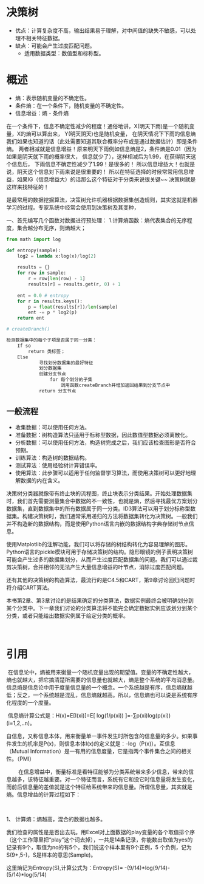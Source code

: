 # 决策树- 优点：计算复杂度不高，输出结果易于理解，对中间值的缺失不敏感，可以处理不相关特征数据。- 缺点：可能会产生过度匹配问题。    - 适用数据类型：数值型和标称型。# 概述- 熵：表示随机变量的不确定性。- 条件熵：在一个条件下，随机变量的不确定性。- 信息增益：熵 - 条件熵在一个条件下，信息不确定性减少的程度！通俗地讲，X(明天下雨)是一个随机变量，X的熵可以算出来， Y(明天阴天)也是随机变量， 在阴天情况下下雨的信息熵我们如果也知道的话（此处需要知道其联合概率分布或是通过数据估计）即是条件熵。 两者相减就是信息增益！原来明天下雨例如信息熵是2，条件熵是0.01（因为如果是阴天就下雨的概率很大， 信息就少了），这样相减后为1.99，在获得阴天这个信息后， 下雨信息不确定性减少了1.99！是很多的！ 所以信息增益大！也就是说，阴天这个信息对下雨来说是很重要的！ 所以在特征选择的时候常常用信息增益，如果IG（信息增益大）的话那么这个特征对于分类来说很关键~~ 决策树就是这样来找特征的！是最常用的数据挖掘算法，决策树允许机器根据数据集创造规则，其实这就是机器学习的过程。专家系统中经常会使用到决策树及其变种，一、首先编写几个函数对数据进行预处理：1.计算熵函数：熵代表集合的无序程度，集合越分布无序，则熵越大；```pythonfrom math import logdef entropy(sample):    log2 = lambda x:log(x)/log(2)        results = {}    for row in sample:        r = row[len(row) - 1]        results[r] = results.get(r, 0) + 1        ent = 0.0 # entropy    for r in results.keys():        p = float(results[r])/len(sample)        ent -= p * log2(p)    return ent```    ```python# createBranch()检测数据集中的每个子项是否属于同一分类：    If so         return 类标签；    Else            寻找划分数据集的最好特征            划分数据集            创建分支节点                for 每个划分的子集                    调用函数createBranch并增加返回结果到分支节点中            return 分支节点```    ## 一般流程- 收集数据：可以使用任何方法。- 准备数据：树构造算法只适用于标称型数据，因此数值型数据必须离散化。- 分析数据：可以使用任何方法，构造树完成之后，我们应该检查图形是否符合预期。- 训练算法：构造树的数据结构。- 测试算法：使用经验树计算错误率。- 使用算法：此步骤可以适用于任何监督学习算法，而使用决策树可以更好地理解数据的内在含义。决策树分类器就像带有终止块的流程图，终止块表示分类结果。开始处理数据集时，我们首先需要测量集合中数据的不一致性，也就是熵，然后寻找最优方案划分数据集，直到数据集中的所有数据属于同一分类。ID3算法可以用于划分标称型数据集。构建决策树时，我们通常采用递归的方法将数据集转化为决策树。一般我们并不构造新的数据结构，而是使用Python语言内嵌的数据结构字典存储树节点信息。使用Matplotlib的注解功能，我们可以将存储的树结构转化为容易理解的图形。Python语言的pickle模块可用于存储决策树的结构。隐形眼镜的例子表明决策树可能会产生过多的数据集划分，从而产生过度匹配数据集的问题。我们可以通过裁剪决策树，合并相邻的无法产生大量信息增益的叶节点，消除过度匹配问题。还有其他的决策树的构造算法，最流行的是C4.5和CART，第9章讨论回归问题时将介绍CART算法。本书第2章、第3章讨论的是结果确定的分类算法，数据实例最终会被明确划分到某个分类中。下一章我们讨论的分类算法将不能完全确定数据实例应该划分到某个分类，或者只能给出数据实例属于给定分类的概率。 # 引用 在信息论中，熵被用来衡量一个随机变量出现的期望值。变量的不确定性越大，熵也就越大，把它搞清楚所需要的信息量也就越大，熵是整个系统的平均消息量。 信息熵是信息论中用于度量信息量的一个概念。一个系统越是有序，信息熵就越低；反之，一个系统越是混乱，信息熵就越高。所以，信息熵也可以说是系统有序化程度的一个度量。 信息熵计算公式是：H(x)=E[I(xi)]=E[ log(1/p(xi)) ]=-∑p(xi)log(p(xi))(i=1,2,..n)。自信息，又称信息本体，用来衡量单一事件发生时所包含的信息量的多少。如果事件发生的机率是P(x)，则信息本体I(x)的定义就是：-log（P(x)）。互信息（Mutual Information）是一有用的信息度量，它是指两个事件集合之间的相关性。（PMI）        在信息增益中，衡量标准是看特征能够为分类系统带来多少信息，带来的信息越多，该特征越重要。对一个特征而言，系统有它和没它时信息量将发生变化，而前后信息量的差值就是这个特征给系统带来的信息量。所谓信息量，其实就是熵。信息增益的计算过程如下： 1、 计算熵：熵越高，混合的数据也越多。我们检查的属性是是否出去玩。用Excel对上面数据的play变量的各个取值排个序（这个工作簿里把“play”这个词去掉），一共是14条记录，你能数出取值为yes的记录有9个，取值为no的有5个，我们说这个样本里有9个正例，5 个负例，记为S(9+,5-)，S是样本的意思(Sample)。这里熵记为Entropy(S),计算公式为：Entropy(S)= -(9/14)*log(9/14)-(5/14)*log(5/14)